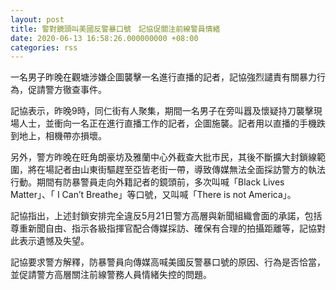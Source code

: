 ```yaml
---
layout: post
title: 警對鏡頭叫美國反警暴口號　記協促關注前線警員情緒
date: 2020-06-13 16:58:26.000000000 +08:00
categories: rss
---
```


一名男子昨晚在觀塘涉嫌企圖襲擊一名進行直播的記者，記協強烈譴責有關暴力行為，促請警方徹查事件。

記協表示，昨晚9時，同仁街有人聚集，期間一名男子在旁叫囂及懷疑持刀襲擊現場人士，並衝向一名正在進行直播工作的記者，企圖施襲。記者用以直播的手機跌到地上，相機帶亦損壞。

另外，警方昨晚在旺角朗豪坊及雅蘭中心外截查大批市民，其後不斷擴大封鎖線範圍，將在場記者由山東街驅趕至亞皆老街一帶，導致傳媒無法全面採訪警方的執法行動。期間有防暴警員走向外籍記者的鏡頭前，多次叫喊「Black Lives Matter」、「 I Can’t Breathe」等口號，又叫喊「There is not America」。

記協指出，上述封鎖安排完全違反5月21日警方高層與新聞組織會面的承諾，包括尊重新聞自由、指示各級指揮官配合傳媒採訪、確保有合理的拍攝距離等，記協對此表示遺憾及失望。

記協要求警方解釋，防暴警員向傳媒高喊美國反警暴口號的原因、行為是否恰當，並促請警方高層關注前線警務人員情緒失控的問題。
